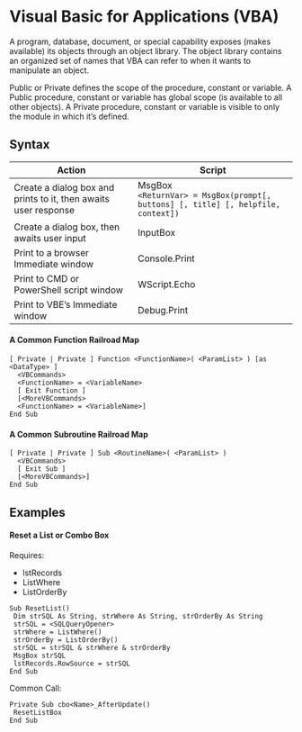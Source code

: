 # Visual Basic for Applications (VBA)  

A program, database, document, or special capability exposes (makes available) its objects through an object library. The object library contains an organized set of names that VBA can refer to when it wants to manipulate an object. 

Public or Private defines the scope of the procedure, constant or variable. A Public procedure, constant or variable has global scope (is available to all other objects). A Private procedure, constant or variable is visible to only the module in which it’s defined.

## Syntax
| Action | Script |
| --- | --- |
| Create a dialog box and prints to it, then awaits user response| MsgBox <br> `<ReturnVar> = MsgBox(prompt[, buttons] [, title] [, helpfile, context])`  |  
| Create a dialog box, then awaits user input|InputBox |  
| Print to a browser Immediate window|Console.Print |  
| Print to CMD or PowerShell script window|WScript.Echo |  
| Print to VBE’s  Immediate window|Debug.Print |  

#### A Common Function Railroad Map
```vba
[ Private | Private ] Function <FunctionName>( <ParamList> ) [as <DataType> ]
  <VBCommands>
  <FunctionName> = <VariableName>
  [ Exit Function ]
  [<MoreVBCommands>
  <FunctionName> = <VariableName>]
End Sub
```

#### A Common Subroutine Railroad Map
```vba
[ Private | Private ] Sub <RoutineName>( <ParamList> )
  <VBCommands>
  [ Exit Sub ]
  [<MoreVBCommands>]
End Sub
```

## Examples

#### Reset a List or Combo Box 
Requires:

- lstRecords
- ListWhere
- ListOrderBy

```vba
Sub ResetList()
 Dim strSQL As String, strWhere As String, strOrderBy As String
 strSQL = <SQLQueryOpener>
 strWhere = ListWhere()
 strOrderBy = ListOrderBy()
 strSQL = strSQL & strWhere & strOrderBy
 MsgBox strSQL
 lstRecords.RowSource = strSQL
End Sub
```

Common Call:
```vba
Private Sub cbo<Name>_AfterUpdate()
 ResetListBox
End Sub
```

